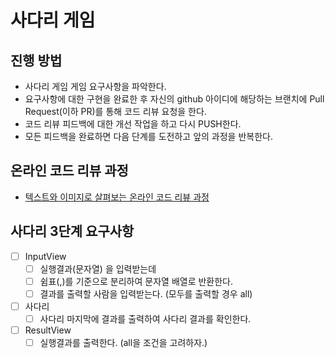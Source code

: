 # 사다리 게임
## 진행 방법
* 사다리 게임 게임 요구사항을 파악한다.
* 요구사항에 대한 구현을 완료한 후 자신의 github 아이디에 해당하는 브랜치에 Pull Request(이하 PR)를 통해 코드 리뷰 요청을 한다.
* 코드 리뷰 피드백에 대한 개선 작업을 하고 다시 PUSH한다.
* 모든 피드백을 완료하면 다음 단계를 도전하고 앞의 과정을 반복한다.

## 온라인 코드 리뷰 과정
* [텍스트와 이미지로 살펴보는 온라인 코드 리뷰 과정](https://github.com/nextstep-step/nextstep-docs/tree/master/codereview)

## 사다리 3단계 요구사항
- [ ] InputView 
  - [ ] 실행결과(문자열) 을 입력받는데
  - [ ] 쉼표(,)를 기준으로 분리하여 문자열 배열로 반환한다.
  - [ ] 결과를 출력할 사람을 입력받는다. (모두를 출력할 경우 all)
- [ ] 사다리
  - [ ] 사다리 마지막에 결과를 출력하여 사다리 결과를 확인한다.
- [ ] ResultView
  - [ ] 실행결과를 출력한다. (all을 조건을 고려하자.)